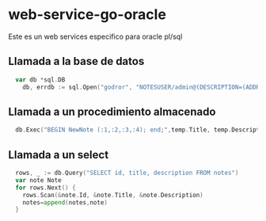 # web-service-go-oracle

Este es un web services especifico para oracle pl/sql

## Llamada a la base de datos

```go
  var db *sql.DB
	db, errdb := sql.Open("godror", "NOTESUSER/admin@(DESCRIPTION=(ADDRESS_LIST=(ADDRESS=(PROTOCOL=tcp)(HOST=localhost)(PORT=1521)))(CONNECT_DATA=(SID=xe)))")
```

## Llamada a un procedimiento almacenado

```go
  db.Exec("BEGIN NewNote (:1,:2,:3,:4); end;",temp.Title, temp.Description,sql.Out{Dest:&error1},sql.Out{Dest:&error2})
```

## Llamada a un select

```go
  rows, _ := db.Query("SELECT id, title, description FROM notes")
  var note Note
  for rows.Next() {
    rows.Scan(&note.Id, &note.Title, &note.Description)
    notes=append(notes,note)
  }
```
